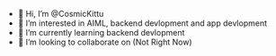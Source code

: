 - 👋 Hi, I’m @CosmicKittu
- 👀 I’m interested in AIML, backend devlopment and app devlopment
- 🌱 I’m currently learning backend devlopment
- 💞️ I’m looking to collaborate on (Not Right Now)

<!---
CosmicKittu/CosmicKittu is a ✨ special ✨ repository because its `README.md` (this file) appears on your GitHub profile.
You can click the Preview link to take a look at your changes.
--->
